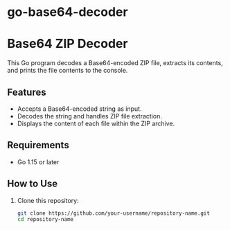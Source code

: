 # go-base64-decoder

# Base64 ZIP Decoder

This Go program decodes a Base64-encoded ZIP file, extracts its contents, and prints the file contents to the console.

## Features
- Accepts a Base64-encoded string as input.
- Decodes the string and handles ZIP file extraction.
- Displays the content of each file within the ZIP archive.

## Requirements
- Go 1.15 or later

## How to Use
1. Clone this repository:
   ```bash
   git clone https://github.com/your-username/repository-name.git
   cd repository-name
